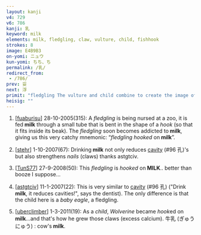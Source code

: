 ```yaml
---
layout: kanji
v4: 729
v6: 786
kanji: 乳
keyword: milk
elements: milk, fledgling, claw, vulture, child, fishhook
strokes: 8
image: E4B9B3
on-yomi: ニュウ
kun-yomi: ちち、ち
permalink: /乳/
redirect_from:
 - /786/
prev: 妥
next: 浮
primit: "fledgling The vulture and child combine to create the image of an aerie full of fledglings. [7]"
heisig: ""
---
```


1) [<a href="http://kanji.koohii.com/profile/fuaburisu">fuaburisu</a>] 28-10-2005(315): A <em>fledgling</em> is being nursed at a zoo, it is fed<strong> milk</strong> through a small tube that is bent in the shape of a <em>hook</em> (so that it fits inside its beak). The <em>fledgling</em> soon becomes addicted to<strong> milk</strong>, giving us this very catchy mnemonic: “<em>fledgling hooked</em> on<strong> milk</strong>”.

2) [<a href="http://kanji.koohii.com/profile/stehr">stehr</a>] 1-10-2007(67): Drinking<strong> milk</strong> not only reduces <a href="../v4/96.html">cavity</a> (#96 孔)&#039;s but also strengthens <em>nails</em> (claws) thanks astgtciv.

3) [<a href="http://kanji.koohii.com/profile/TunS77">TunS77</a>] 27-9-2008(50): This <em>fledgling</em> is <em>hooked</em> on<strong> MILK</strong>.. better than booze I suppose...

4) [<a href="http://kanji.koohii.com/profile/astgtciv">astgtciv</a>] 11-1-2007(22): This is very similar to <a href="../v4/96.html">cavity</a> (#96 孔) (&quot;Drink<strong> milk</strong>, it reduces cavities!&quot;, says the dentist). The only difference is that the child here is a <em>baby eagle</em>, a fledgling.

5) [<a href="http://kanji.koohii.com/profile/uberclimber">uberclimber</a>] 1-3-2011(19): As a <em>child</em>, <em>Wolverine</em> became <em>hook</em>ed on<strong> milk</strong>...and that&#039;s how he grew those claws (excess calcium). 牛乳 (ぎゅうにゅう) : cow&#039;s<strong> milk</strong>.

